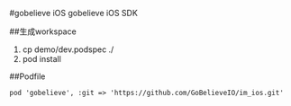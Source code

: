 #gobelieve iOS
gobelieve iOS SDK

##生成workspace
1. cp demo/dev.podspec ./
2. pod install

##Podfile

    pod 'gobelieve', :git => 'https://github.com/GoBelieveIO/im_ios.git'
